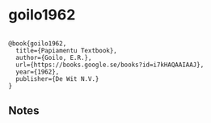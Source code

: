 # goilo1962




```

@book{goilo1962,
  title={Papiamentu Textbook},
  author={Goilo, E.R.},
  url={https://books.google.se/books?id=i7kHAQAAIAAJ},
  year={1962},
  publisher={De Wit N.V.}
}

```




## Notes

